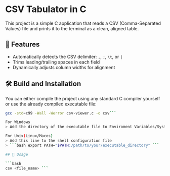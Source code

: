 # CSV Tabulator in C

This project is a simple C application that reads a CSV (Comma-Separated Values) file and prints it to the terminal as a clean, aligned table.

## 🚀 Features

- Automatically detects the CSV delimiter: `,`, `;`, `\t`, or `|`
- Trims leading/trailing spaces in each field
- Dynamically adjusts column widths for alignment

## 🛠 Build and Installation

You can either compile the project using any standard C compiler yourself or use the already compiled executable file:

```bash
gcc -std=c99 -Wall -Werror csv-viewer.c -o csv```

For Windows
> Add the directory of the executable file to Enviroment Variables/System Variables/Path

For Unix(Linux/Macos)
> Add this line to the shell configuration file
> ```bash export PATH="$PATH:/path/to/your/executable_directory" ```

## 🚀 Usage

```bash
csv <file_name> ```


